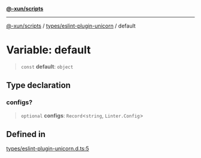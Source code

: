 [**@-xun/scripts**](../../../README.md)

***

[@-xun/scripts](../../../README.md) / [types/eslint-plugin-unicorn](../README.md) / default

# Variable: default

> `const` **default**: `object`

## Type declaration

### configs?

> `optional` **configs**: `Record`\<`string`, `Linter.Config`\>

## Defined in

[types/eslint-plugin-unicorn.d.ts:5](https://github.com/Xunnamius/xscripts/blob/12020afea79f1ec674174f8cb4103ac0b46875c5/types/eslint-plugin-unicorn.d.ts#L5)
